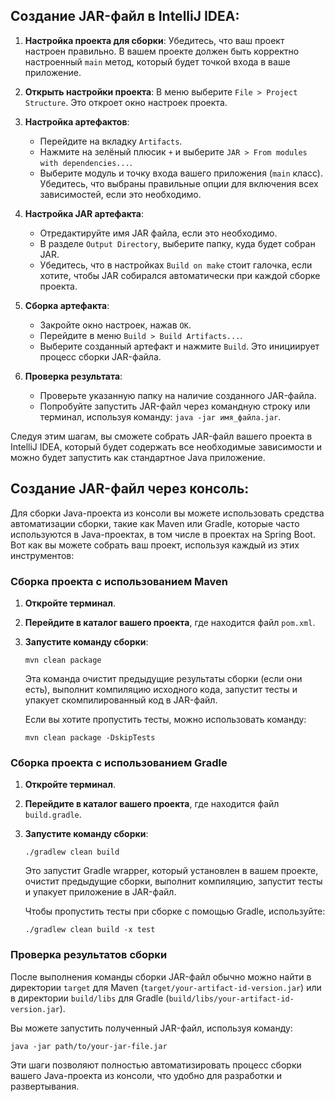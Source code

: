 ## Создание JAR-файл в IntelliJ IDEA:

1. **Настройка проекта для сборки**: Убедитесь, что ваш проект настроен правильно. В вашем проекте должен быть корректно настроенный `main` метод, который будет точкой входа в ваше приложение.

2. **Открыть настройки проекта**: В меню выберите `File > Project Structure`. Это откроет окно настроек проекта.

3. **Настройка артефактов**:
    - Перейдите на вкладку `Artifacts`.
    - Нажмите на зелёный плюсик `+` и выберите `JAR > From modules with dependencies...`.
    - Выберите модуль и точку входа вашего приложения (`main` класс). Убедитесь, что выбраны правильные опции для включения всех зависимостей, если это необходимо.

4. **Настройка JAR артефакта**:
    - Отредактируйте имя JAR файла, если это необходимо.
    - В разделе `Output Directory`, выберите папку, куда будет собран JAR.
    - Убедитесь, что в настройках `Build on make` стоит галочка, если хотите, чтобы JAR собирался автоматически при каждой сборке проекта.

5. **Сборка артефакта**:
    - Закройте окно настроек, нажав `OK`.
    - Перейдите в меню `Build > Build Artifacts...`.
    - Выберите созданный артефакт и нажмите `Build`. Это инициирует процесс сборки JAR-файла.

6. **Проверка результата**:
    - Проверьте указанную папку на наличие созданного JAR-файла.
    - Попробуйте запустить JAR-файл через командную строку или терминал, используя команду: `java -jar имя_файла.jar`.

Следуя этим шагам, вы сможете собрать JAR-файл вашего проекта в IntelliJ IDEA, который будет содержать все необходимые зависимости и можно будет запустить как стандартное Java приложение.

## Создание JAR-файл через консоль:

Для сборки Java-проекта из консоли вы можете использовать средства автоматизации сборки, такие как Maven или Gradle, которые часто используются в Java-проектах, в том числе в проектах на Spring Boot. 
Вот как вы можете собрать ваш проект, используя каждый из этих инструментов:

### Сборка проекта с использованием Maven

1. **Откройте терминал**.
2. **Перейдите в каталог вашего проекта**, где находится файл `pom.xml`.
3. **Запустите команду сборки**:
   ```
   mvn clean package
   ```
   Эта команда очистит предыдущие результаты сборки (если они есть), выполнит компиляцию исходного кода, запустит тесты и упакует скомпилированный код в JAR-файл.

   Если вы хотите пропустить тесты, можно использовать команду:
   ```
   mvn clean package -DskipTests
   ```

### Сборка проекта с использованием Gradle

1. **Откройте терминал**.
2. **Перейдите в каталог вашего проекта**, где находится файл `build.gradle`.
3. **Запустите команду сборки**:
   ```
   ./gradlew clean build
   ```
   Это запустит Gradle wrapper, который установлен в вашем проекте, очистит предыдущие сборки, выполнит компиляцию, запустит тесты и упакует приложение в JAR-файл.

   Чтобы пропустить тесты при сборке с помощью Gradle, используйте:
   ```
   ./gradlew clean build -x test
   ```

### Проверка результатов сборки

После выполнения команды сборки JAR-файл обычно можно найти в директории `target` для Maven (`target/your-artifact-id-version.jar`) или в директории `build/libs` для Gradle (`build/libs/your-artifact-id-version.jar`). 

Вы можете запустить полученный JAR-файл, используя команду:

```
java -jar path/to/your-jar-file.jar
```


Эти шаги позволяют полностью автоматизировать процесс сборки вашего Java-проекта из консоли, что удобно для разработки и развертывания.

